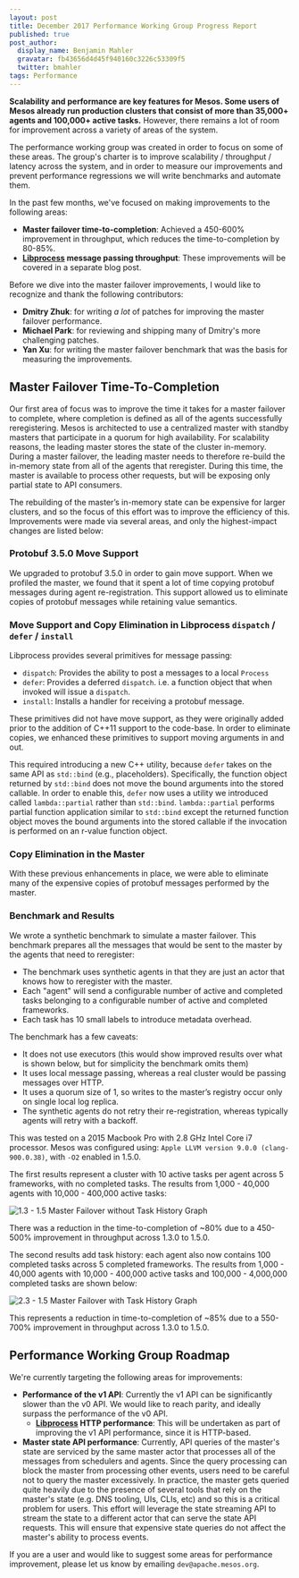 ```yaml
---
layout: post
title: December 2017 Performance Working Group Progress Report
published: true
post_author:
  display_name: Benjamin Mahler
  gravatar: fb43656d4d45f940160c3226c53309f5
  twitter: bmahler
tags: Performance
---
```


**Scalability and performance are key features for Mesos. Some users of Mesos already run production clusters that consist of more than 35,000+ agents and 100,000+ active tasks.** However, there remains a lot of room for improvement across a variety of areas of the system.

The performance working group was created in order to focus on some of these areas. The group's charter is to improve scalability / throughput / latency across the system, and in order to measure our improvements and prevent performance regressions we will write benchmarks and automate them.

In the past few months, we've focused on making improvements to the following areas:

* **Master failover time-to-completion**: Achieved a 450-600% improvement in throughput, which reduces the time-to-completion by 80-85%.
* **[Libprocess](https://github.com/apache/mesos/tree/master/3rdparty/libprocess) message passing throughput**: These improvements will be covered in a separate blog post.

Before we dive into the master failover improvements, I would like to recognize and thank the following contributors:

* **Dmitry Zhuk**: for writing *a lot* of patches for improving the master failover performance.
* **Michael Park**: for reviewing and shipping many of Dmitry's more challenging patches.
* **Yan Xu**: for writing the master failover benchmark that was the basis for measuring the improvements.

## Master Failover Time-To-Completion

Our first area of focus was to improve the time it takes for a master failover to complete, where completion is defined as all of the agents successfully reregistering. Mesos is architected to use a centralized master with standby masters that participate in a quorum for high availability. For scalability reasons, the leading master stores the state of the cluster in-memory. During a master failover, the leading master needs to therefore re-build the in-memory state from all of the agents that reregister. During this time, the master is available to process other requests, but will be exposing only partial state to API consumers.

The rebuilding of the master’s in-memory state can be expensive for larger clusters, and so the focus of this effort was to improve the efficiency of this. Improvements were made via several areas, and only the highest-impact changes are listed below:

### Protobuf 3.5.0 Move Support

We upgraded to protobuf 3.5.0 in order to gain move support. When we profiled the master, we found that it spent a lot of time copying protobuf messages during agent re-registration. This support allowed us to eliminate copies of protobuf messages while retaining value semantics.

### Move Support and Copy Elimination in Libprocess `dispatch` / `defer` / `install`

Libprocess provides several primitives for message passing:

* `dispatch`: Provides the ability to post a messages to a local `Process`
* `defer`: Provides a deferred `dispatch`. i.e. a function object that when invoked will issue a `dispatch`.
* `install`: Installs a handler for receiving a protobuf message.

These primitives did not have move support, as they were originally added prior to the addition of C++11 support to the code-base. In order to eliminate copies, we enhanced these primitives to support moving arguments in and out.

This required introducing a new C++ utility, because `defer` takes on the same API as `std::bind` (e.g., placeholders). Specifically, the function object returned by `std::bind` does not move the bound arguments into the stored callable. In order to enable this, `defer` now uses a utility we introduced called `lambda::partial` rather than `std::bind`. `lambda::partial` performs partial function application similar to `std::bind` except the returned function object moves the bound arguments into the stored callable if the invocation is performed on an r-value function object.

### Copy Elimination in the Master

With these previous enhancements in place, we were able to eliminate many of the expensive copies of protobuf messages performed by the master.

### Benchmark and Results

We wrote a synthetic benchmark to simulate a master failover. This benchmark prepares all the messages that would be sent to the master by the agents that need to reregister:

* The benchmark uses synthetic agents in that they are just an actor that knows how to reregister with the master.
* Each "agent" will send a configurable number of active and completed tasks belonging to a configurable number of active and completed frameworks.
* Each task has 10 small labels to introduce metadata overhead.

The benchmark has a few caveats:

* It does not use executors (this would show improved results over what is shown below, but for simplicity the benchmark omits them)
* It uses local message passing, whereas a real cluster would be passing messages over HTTP.
* It uses a quorum size of 1, so writes to the master’s registry occur only on single local log replica.
* The synthetic agents do not retry their re-registration, whereas typically agents will retry with a backoff.

This was tested on a 2015 Macbook Pro with 2.8 GHz Intel Core i7 processor. Mesos was configured using: `Apple LLVM version 9.0.0 (clang-900.0.38)`, with `-O2` enabled in 1.5.0.

The first results represent a cluster with 10 active tasks per agent across 5 frameworks, with no completed tasks. The results from 1,000 - 40,000 agents with 10,000 - 400,000 active tasks:

![1.3 - 1.5 Master Failover without Task History Graph](/assets/img/documentation/1.3-1.5_master_failover_no_history.png)

There was a reduction in the time-to-completion of ~80% due to a 450-500% improvement in throughput across 1.3.0 to 1.5.0.

The second results add task history: each agent also now contains 100 completed tasks across 5 completed frameworks. The results from 1,000 - 40,000 agents with 10,000 - 400,000 active tasks and 100,000 - 4,000,000 completed tasks are shown below:

![2.3 - 1.5 Master Failover with Task History Graph](/assets/img/documentation/1.3-1.5_master_failover_with_history.png)

This represents a reduction in time-to-completion of ~85% due to a 550-700% improvement in throughput across 1.3.0 to 1.5.0.

## Performance Working Group Roadmap

We're currently targeting the following areas for improvements:

* **Performance of the v1 API**: Currently the v1 API can be significantly slower than the v0 API. We would like to reach parity, and ideally surpass the performance of the v0 API.
  * **[Libprocess](https://github.com/apache/mesos/tree/master/3rdparty/libprocess) HTTP performance**: This will be undertaken as part of improving the v1 API performance, since it is HTTP-based.
* **Master state API performance**: Currently, API queries of the master's state are serviced by the same master actor that processes all of the messages from schedulers and agents. Since the query processing can block the master from processing other events, users need to be careful not to query the master excessively. In practice, the master gets queried quite heavily due to the presence of several tools that rely on the master's state (e.g. DNS tooling, UIs, CLIs, etc) and so this is a critical problem for users. This effort will leverage the state streaming API to stream the state to a different actor that can serve the state API requests. This will ensure that expensive state queries do not affect the master's ability to process events.

If you are a user and would like to suggest some areas for performance improvement, please let us know by emailing `dev@apache.mesos.org`.

